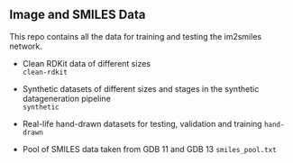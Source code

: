 ## Image and SMILES Data

This repo contains all the data for training and testing the im2smiles network.

- Clean RDKit data of different sizes  
  `clean-rdkit`

- Synthetic datasets of different sizes and stages in the synthetic datageneration pipeline  
  `synthetic`

- Real-life hand-drawn datasets for testing, validation and training
  `hand-drawn`

- Pool of SMILES data taken from GDB 11 and GDB 13
  `smiles_pool.txt`
